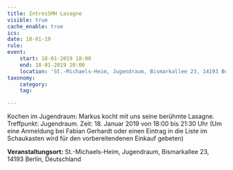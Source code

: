 ```yaml
---
title: IntresSMH Lasagne
visible: true
cache_enable: true
ics: 
date: 18-01-19
rule: 
event:
	start: 18-01-2019 18:00
	end: 18-01-2019 20:00
	location: 'St.-Michaels-Heim, Jugendraum, Bismarkallee 23, 14193 Berlin, Deutschland'
taxonomy:
	category: 
	tag: 

---
```

Kochen im Jugendraum:
Markus kocht mit uns seine berühmte Lasagne.
Treffpunkt: Jugendraum.
Zeit: 18. Januar 2019 von 18:00 bis 21:30 Uhr
(Um eine Anmeldung bei Fabian Gerhardt oder einen Eintrag in die Liste im Schaukasten wird für den vorbereitendenen Einkauf gebeten)


**Veranstaltungsort:** St.-Michaels-Heim,
Jugendraum,
Bismarkallee 23,
14193 Berlin,
Deutschland

